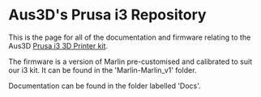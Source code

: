 # Aus3D's Prusa i3 Repository
This is the page for all of the documentation and firmware relating to the Aus3D [Prusa i3 3D Printer kit](http://aus3d.com.au/3D-printers/printer-kits/i3-printer).

The firmware is a version of Marlin pre-customised and calibrated to suit our i3 kit. It can be found in the 'Marlin-Marlin_v1' folder.

Documentation can be found in the folder labelled 'Docs'.
